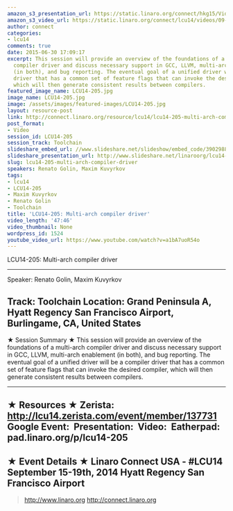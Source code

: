 ```yaml
---
amazon_s3_presentation_url: https://static.linaro.org/connect/hkg15/Videos/09-16-Tuesday/LCU14-205.pdf
amazon_s3_video_url: https://static.linaro.org/connect/lcu14/videos/09-16-Tuesday/LCU14-205-+Multi-arch+compiler+driver.mp4
author: connect
categories:
- lcu14
comments: true
date: 2015-06-30 17:09:17
excerpt: This session will provide an overview of the foundations of a multi-arch
  compiler driver and discuss necessary support in GCC, LLVM, multi-arch enablement
  (in both), and bug reporting. The eventual goal of a unified driver will be a compiler
  driver that has a common set of feature flags that can invoke the desired compiler,
  which will then generate consistent results between compilers.
featured_image_name: LCU14-205.jpg
image_name: LCU14-205.jpg
image: /assets/images/featured-images/LCU14-205.jpg
layout: resource-post
link: http://connect.linaro.org/resource/lcu14/lcu14-205-multi-arch-compiler-driver/
post_format:
- Video
session_id: LCU14-205
session_track: Toolchain
slideshare_embed_url: //www.slideshare.net/slideshow/embed_code/39029880
slideshare_presentation_url: http://www.slideshare.net/linaroorg/lcu14-205-multiarch-compiler-driver
slug: lcu14-205-multi-arch-compiler-driver
speakers: Renato Golin, Maxim Kuvyrkov
tags:
- lcu14
- LCU14-205
- Maxim Kuvyrkov
- Renato Golin
- Toolchain
title: 'LCU14-205: Multi-arch compiler driver'
video_length: '47:46'
video_thumbnail: None
wordpress_id: 1524
youtube_video_url: https://www.youtube.com/watch?v=a1bA7uoR54o
---
```


LCU14-205: Multi-arch compiler driver

---------------------------------------------------

Speaker: Renato Golin, Maxim Kuvyrkov

Track: Toolchain
Location: Grand Peninsula A, Hyatt Regency San Francisco Airport, Burlingame, CA, United States
---------------------------------------------------

★ Session Summary ★
This session will provide an overview of the foundations of a multi-arch compiler driver and discuss necessary support in GCC, LLVM, multi-arch enablement (in both), and bug reporting. The eventual goal of a unified driver will be a compiler driver that has a common set of feature flags that can invoke the desired compiler, which will then generate consistent results between compilers.

---------------------------------------------------

★ Resources ★
Zerista: http://lcu14.zerista.com/event/member/137731
Google Event: 
Presentation: 
Video: 
Eatherpad: pad.linaro.org/p/lcu14-205
---------------------------------------------------

★ Event Details ★
Linaro Connect USA - #LCU14
September 15-19th, 2014
Hyatt Regency San Francisco Airport
---------------------------------------------------

> http://www.linaro.org
> http://connect.linaro.org
